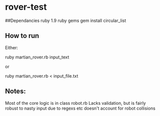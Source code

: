 # rover-test

##Dependancies
ruby 1.9
ruby gems
gem install circular_list

## How to run

Either:

ruby martian_rover.rb input_text

or

ruby martian_rover.rb < input_file.txt

## Notes:

Most of the core logic is in class robot.rb
Lacks validation, but is fairly robust to nasty input due to regexs etc
doesn't account for robot collisions

